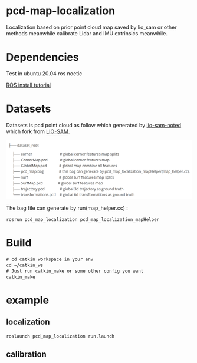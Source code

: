 # pcd-map-localization
Localization based on prior point cloud map saved by lio_sam or other methods meanwhile calibrate Lidar and IMU extrinsics meanwhile.

# Dependencies
Test in ubuntu 20.04 ros noetic

[ROS install tutorial](https://www.ros.org/blog/getting-started/)

# Datasets

Datasets is pcd point cloud as follow which generated by [lio-sam-noted](https://github.com/stu-fullstack/lio-sam-noted) which  fork from [LIO-SAM](https://github.com/TixiaoShan/LIO-SAM).

![structure.png](docs/imgs/structure.png)

The bag file can generate by run(map_helper.cc) :

```shell
rosrun pcd_map_localization pcd_map_localization_mapHelper
```

# Build

```shell
# cd catkin workspace in your env
cd ~/catkin_ws
# Just run catkin_make or some other config you want
catkin_make
```

# example

## localization

```shell
roslaunch pcd_map_localization run.launch
```

## calibration



